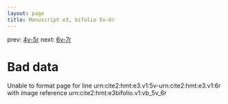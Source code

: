 ```yaml
---
layout: page
title: Manuscript e3, bifolio 5v-6r
---
```


prev: [4v-5r](../4v-5r/) next: [6v-7r](../6v-7r/)

# Bad data

Unable to format page for line urn:cite2:hmt:e3.v1:5v-urn:cite2:hmt:e3.v1:6r with image reference urn:cite2:hmt:e3bifolio.v1:vb_5v_6r

